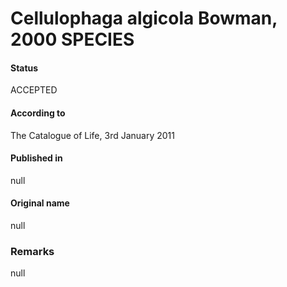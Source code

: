 # Cellulophaga algicola Bowman, 2000 SPECIES

#### Status
ACCEPTED

#### According to
The Catalogue of Life, 3rd January 2011

#### Published in
null

#### Original name
null

### Remarks
null